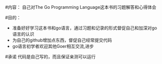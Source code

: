 #内容：
自己对The Go Programming Language这本书的习题解答和心得体会

#目的：
- 准备好好学习这本书和go语言，通过习题和记录的形式督促自己和加深对go语言的认识
- 为自己的github增加点东西，督促自己经常提交代码
- go语言初学者欢迎其他Goer相互交流,进步

#承诺
代码是自己写的，而且保证亲测可以运行
